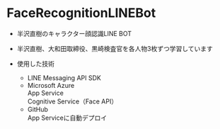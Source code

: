 # FaceRecognitionLINEBot
  
- 半沢直樹のキャラクター顔認識LINE BOT  
- 半沢直樹、大和田取締役、黒崎検査官を各人物3枚ずつ学習しています    
  
- 使用した技術  
  - LINE Messaging API SDK  
  - Microsoft Azure  
    App Service  
    Cognitive Service（Face API）  
  - GitHub  
    App Serviceに自動デプロイ  
